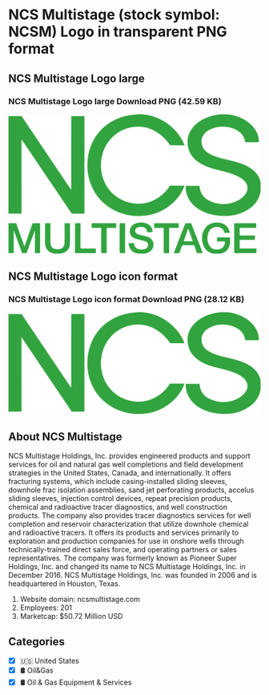 # NCS Multistage (stock symbol: NCSM) Logo in transparent PNG format

## NCS Multistage Logo large

### NCS Multistage Logo large Download PNG (42.59 KB)

![NCS Multistage Logo large Download PNG (42.59 KB)](/img/orig/NCSM_BIG-9a642a91.png)

## NCS Multistage Logo icon format

### NCS Multistage Logo icon format Download PNG (28.12 KB)

![NCS Multistage Logo icon format Download PNG (28.12 KB)](/img/orig/NCSM-ef11c4c3.png)

## About NCS Multistage

NCS Multistage Holdings, Inc. provides engineered products and support services for oil and natural gas well completions and field development strategies in the United States, Canada, and internationally. It offers fracturing systems, which include casing-installed sliding sleeves, downhole frac isolation assemblies, sand jet perforating products, accelus sliding sleeves, injection control devices, repeat precision products, chemical and radioactive tracer diagnostics, and well construction products. The company also provides tracer diagnostics services for well completion and reservoir characterization that utilize downhole chemical and radioactive tracers. It offers its products and services primarily to exploration and production companies for use in onshore wells through technically-trained direct sales force, and operating partners or sales representatives. The company was formerly known as Pioneer Super Holdings, Inc. and changed its name to NCS Multistage Holdings, Inc. in December 2016. NCS Multistage Holdings, Inc. was founded in 2006 and is headquartered in Houston, Texas.

1. Website domain: ncsmultistage.com
2. Employees: 201
3. Marketcap: $50.72 Million USD


## Categories
- [x] 🇺🇸 United States
- [x] 🛢 Oil&Gas
- [x] 🛢️ Oil & Gas Equipment & Services
